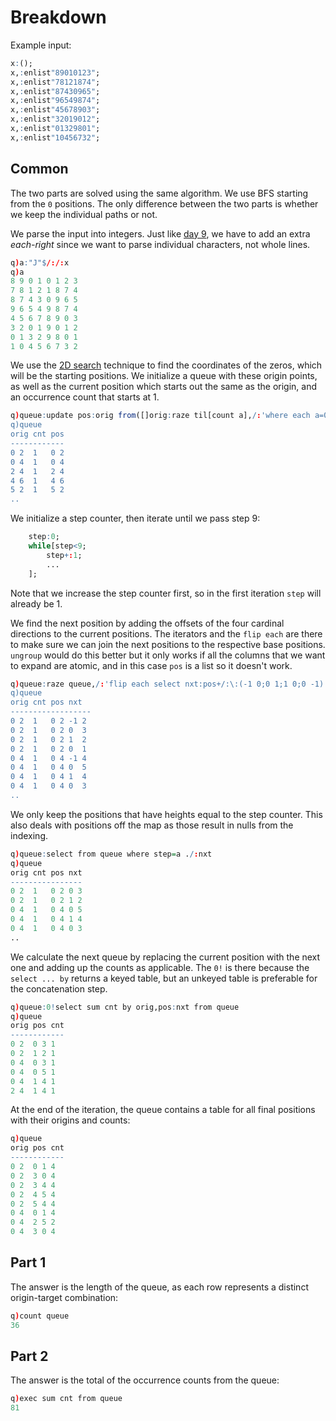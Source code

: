 # Breakdown

Example input:
```q
x:();
x,:enlist"89010123";
x,:enlist"78121874";
x,:enlist"87430965";
x,:enlist"96549874";
x,:enlist"45678903";
x,:enlist"32019012";
x,:enlist"01329801";
x,:enlist"10456732";
```

## Common
The two parts are solved using the same algorithm. We use BFS starting from the `0` positions. The
only difference between the two parts is whether we keep the individual paths or not.

We parse the input into integers. Just like [day 9](day9.md), we have to add an extra _each-right_
since we want to parse individual characters, not whole lines.
```q
q)a:"J"$/:/:x
q)a
8 9 0 1 0 1 2 3
7 8 1 2 1 8 7 4
8 7 4 3 0 9 6 5
9 6 5 4 9 8 7 4
4 5 6 7 8 9 0 3
3 2 0 1 9 0 1 2
0 1 3 2 9 8 0 1
1 0 4 5 6 7 3 2
```
We use the [2D search](../utils/patterns.md#2d-search) technique to find the coordinates of the
zeros, which will be the starting positions. We initialize a queue with these origin points, as well
as the current position which starts out the same as the origin, and an occurrence count that starts
at 1.
```q
q)queue:update pos:orig from([]orig:raze til[count a],/:'where each a=0;cnt:1)
q)queue
orig cnt pos
------------
0 2  1   0 2
0 4  1   0 4
2 4  1   2 4
4 6  1   4 6
5 2  1   5 2
..
```
We initialize a step counter, then iterate until we pass step 9:
```q
    step:0;
    while[step<9;
        step+:1;
        ...
    ];
```
Note that we increase the step counter first, so in the first iteration `step` will already be 1.

We find the next position by adding the offsets of the four cardinal directions to the current
positions. The iterators and the `flip each` are there to make sure we can join the next positions
to the respective base positions. `ungroup` would do this better but it only works if all the
columns that we want to expand are atomic, and in this case `pos` is a list so it doesn't work.
```q
q)queue:raze queue,/:'flip each select nxt:pos+/:\:(-1 0;0 1;1 0;0 -1) from queue
q)queue
orig cnt pos nxt
------------------
0 2  1   0 2 -1 2
0 2  1   0 2 0  3
0 2  1   0 2 1  2
0 2  1   0 2 0  1
0 4  1   0 4 -1 4
0 4  1   0 4 0  5
0 4  1   0 4 1  4
0 4  1   0 4 0  3
..
```
We only keep the positions that have heights equal to the step counter. This also deals with
positions off the map as those result in nulls from the indexing.
```q
q)queue:select from queue where step=a ./:nxt
q)queue
orig cnt pos nxt
----------------
0 2  1   0 2 0 3
0 2  1   0 2 1 2
0 4  1   0 4 0 5
0 4  1   0 4 1 4
0 4  1   0 4 0 3
..
```
We calculate the next queue by replacing the current position with the next one and adding up the
counts as applicable. The `0!` is there because the `select ... by` returns a keyed table, but an
unkeyed table is preferable for the concatenation step.
```q
q)queue:0!select sum cnt by orig,pos:nxt from queue
q)queue
orig pos cnt
------------
0 2  0 3 1
0 2  1 2 1
0 4  0 3 1
0 4  0 5 1
0 4  1 4 1
2 4  1 4 1
```
At the end of the iteration, the queue contains a table for all final positions with their origins
and counts:
```q
q)queue
orig pos cnt
------------
0 2  0 1 4
0 2  3 0 4
0 2  3 4 4
0 2  4 5 4
0 2  5 4 4
0 4  0 1 4
0 4  2 5 2
0 4  3 0 4
```

## Part 1
The answer is the length of the queue, as each row represents a distinct origin-target combination:
```q
q)count queue
36
```

## Part 2
The answer is the total of the occurrence counts from the queue:
```q
q)exec sum cnt from queue
81
```
